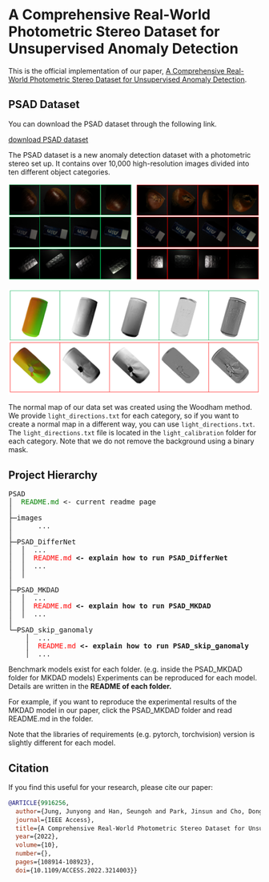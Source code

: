 # A Comprehensive Real-World Photometric Stereo Dataset for Unsupervised Anomaly Detection

This is the official implementation of our paper, [A Comprehensive Real-World Photometric Stereo Dataset for Unsupervised Anomaly Detection](https://ieeexplore.ieee.org/document/9916256).

## PSAD Dataset

You can download the PSAD dataset through the following link.  

[download PSAD dataset](https://cnu365-my.sharepoint.com/:u:/g/personal/jjy9385_o_cnu_ac_kr/EeAfcf2zU9NCoz8KjhpeJA8BA5Xv6gp0yxryw-o5AsSUXw)  




The PSAD dataset is a new anomaly detection dataset with a photometric stereo set up. It contains over 10,000 high-resolution images divided into ten different object categories.

![Untitled](images/Image1.png)

![Untitled](images/Image2.png)

The normal map of our data set was created using the Woodham method. We provide `light_directions.txt` for each category, so if you want to create a normal map in a different way, you can use `light_directions.txt`. The `light_directions.txt` file is located in the `light_calibration` folder for each category. Note that we do not remove the background using a binary mask.

## Project Hierarchy

<pre>
PSAD
│  <font color='green'>README.md</font> <- current readme page 
│  
├─images
│      ...
│      
├─PSAD_DifferNet
│  │  ...
│  │  <font color="red">README.md</font> <b><- explain how to run PSAD_DifferNet</b>
│  │  ...
│  │  
│          
├─PSAD_MKDAD
│  │  ...
│  │  <font color="red">README.md</font> <b><- explain how to run PSAD_MKDAD</b>
│  │  ...
│          
└─PSAD_skip_ganomaly
    │  ...
    │  <font color="red">README.md</font> <b><- explain how to run PSAD_skip_ganomaly</b>
    │  ...
</pre>


Benchmark models exist for each folder. (e.g. inside the PSAD_MKDAD folder for MKDAD models)
Experiments can be reproduced for each model. Details are written in the **README of each folder.**


For example, if you want to reproduce the experimental results of the MKDAD model in our paper, click the PSAD_MKDAD folder and read README.md in the folder.


Note that the libraries of requirements (e.g. pytorch, torchvision) version is slightly different for each model.

## Citation

If you find this useful for your research, please cite our paper:  
```bibtex
@ARTICLE{9916256,
  author={Jung, Junyong and Han, Seungoh and Park, Jinsun and Cho, Donghyeon},
  journal={IEEE Access}, 
  title={A Comprehensive Real-World Photometric Stereo Dataset for Unsupervised Anomaly Detection}, 
  year={2022},
  volume={10},
  number={},
  pages={108914-108923},
  doi={10.1109/ACCESS.2022.3214003}}
```